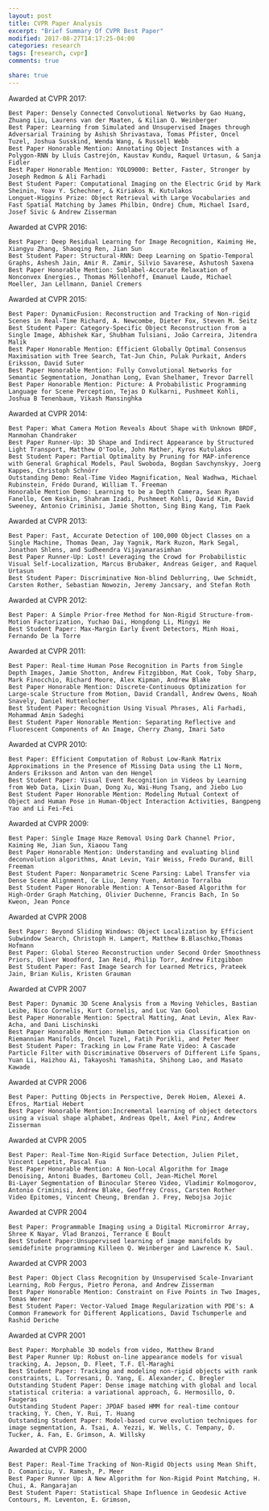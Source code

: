 ```yaml
---
layout: post
title: CVPR Paper Analysis
excerpt: "Brief Summary Of CVPR Best Paper"
modified: 2017-08-27T14:17:25-04:00
categories: research
tags: [research, cvpr]
comments: true

share: true
---
```

Awarded at CVPR 2017:

    Best Paper: Densely Connected Convolutional Networks by Gao Huang, Zhuang Liu, Laurens van der Maaten, & Kilian Q. Weinberger
    Best Paper: Learning from Simulated and Unsupervised Images through Adversarial Training by Ashish Shrivastava, Tomas Pfister, Oncel Tuzel, Joshua Susskind, Wenda Wang, & Russell Webb
    Best Paper Honorable Mention: Annotating Object Instances with a Polygon-RNN by Lluís Castrejón, Kaustav Kundu, Raquel Urtasun, & Sanja Fidler
    Best Paper Honorable Mention: YOLO9000: Better, Faster, Stronger by Joseph Redmon & Ali Farhadi
    Best Student Paper: Computational Imaging on the Electric Grid by Mark Sheinin, Yoav Y. Schechner, & Kiriakos N. Kutulakos
    Longuet-Higgins Prize: Object Retrieval with Large Vocabularies and Fast Spatial Matching by James Philbin, Ondrej Chum, Michael Isard, Josef Sivic & Andrew Zisserman

Awarded at CVPR 2016:

    Best Paper: Deep Residual Learning for Image Recognition, Kaiming He, Xiangyu Zhang, Shaoqing Ren, Jian Sun
    Best Student Paper: Structural-RNN: Deep Learning on Spatio-Temporal Graphs, Ashesh Jain, Amir R. Zamir, Silvio Savarese, Ashutosh Saxena
    Best Paper Honorable Mention: Sublabel-Accurate Relaxation of Nonconvex Energies., Thomas Möllenhoff, Emanuel Laude, Michael Moeller, Jan Lellmann, Daniel Cremers

Awarded at CVPR 2015:

    Best Paper: DynamicFusion: Reconstruction and Tracking of Non-rigid Scenes in Real-Time Richard, A. Newcombe, Dieter Fox, Steven M. Seitz
    Best Student Paper: Category-Specific Object Reconstruction from a Single Image, Abhishek Kar, Shubham Tulsiani, João Carreira, Jitendra Malik
    Best Paper Honorable Mention: Efficient Globally Optimal Consensus Maximisation with Tree Search, Tat-Jun Chin, Pulak Purkait, Anders Eriksson, David Suter
    Best Paper Honorable Mention: Fully Convolutional Networks for Semantic Segmentation, Jonathan Long, Evan Shelhamer, Trevor Darrell
    Best Paper Honorable Mention: Picture: A Probabilistic Programming Language for Scene Perception, Tejas D Kulkarni, Pushmeet Kohli, Joshua B Tenenbaum, Vikash Mansinghka

Awarded at CVPR 2014:

    Best Paper: What Camera Motion Reveals About Shape with Unknown BRDF, Manmohan Chandraker
    Best Paper Runner-Up: 3D Shape and Indirect Appearance by Structured Light Transport, Matthew O'Toole, John Mather, Kyros Kutulakos
    Best Student Paper: Partial Optimality by Pruning for MAP-inference with General Graphical Models, Paul Swoboda, Bogdan Savchynskyy, Joerg Kappes, Christoph Schnörr
    Outstanding Demo: Real-Time Video Magnification, Neal Wadhwa, Michael Rubinstein, Frédo Durand, William T. Freeman
    Honorable Mention Demo: Learning to be a Depth Camera, Sean Ryan Fanello, Cem Keskin, Shahram Izadi, Pushmeet Kohli, David Kim, David Sweeney, Antonio Criminisi, Jamie Shotton, Sing Bing Kang, Tim Paek

Awarded at CVPR 2013:

    Best Paper: Fast, Accurate Detection of 100,000 Object Classes on a Single Machine, Thomas Dean, Jay Yagnik, Mark Ruzon, Mark Segal, Jonathon Shlens, and Sudheendra Vijayanarasimhan
    Best Paper Runner-Up: Lost! Leveraging the Crowd for Probabilistic Visual Self-Localization, Marcus Brubaker, Andreas Geiger, and Raquel Urtasun
    Best Student Paper: Discriminative Non-blind Deblurring, Uwe Schmidt, Carsten Rother, Sebastian Nowozin, Jeremy Jancsary, and Stefan Roth

Awarded at CVPR 2012:

    Best Paper: A Simple Prior-free Method for Non-Rigid Structure-from-Motion Factorization, Yuchao Dai, Hongdong Li, Mingyi He
    Best Student Paper: Max-Margin Early Event Detectors, Minh Hoai, Fernando De la Torre

Awarded at CVPR 2011:

    Best Paper: Real-time Human Pose Recognition in Parts from Single Depth Images, Jamie Shotton, Andrew Fitzgibbon, Mat Cook, Toby Sharp, Mark Finocchio, Richard Moore, Alex Kipman, Andrew Blake
    Best Paper Honorable Mention: Discrete-Continuous Optimization for Large-scale Structure from Motion, David Crandall, Andrew Owens, Noah Snavely, Daniel Huttenlocher
    Best Student Paper: Recognition Using Visual Phrases, Ali Farhadi, Mohammad Amin Sadeghi
    Best Student Paper Honorable Mention: Separating Reflective and Fluorescent Components of An Image, Cherry Zhang, Imari Sato

Awarded at CVPR 2010:

    Best Paper: Efficient Computation of Robust Low-Rank Matrix Approximations in the Presence of Missing Data using the L1 Norm, Anders Eriksson and Anton van den Hengel
    Best Student Paper: Visual Event Recognition in Videos by Learning from Web Data, Lixin Duan, Dong Xu, Wai-Hung Tsang, and Jiebo Luo
    Best Student Paper Honorable Mention: Modeling Mutual Context of Object and Human Pose in Human-Object Interaction Activities, Bangpeng Yao and Li Fei-Fei

Awarded at CVPR 2009:

    Best Paper: Single Image Haze Removal Using Dark Channel Prior, Kaiming He, Jian Sun, Xiaoou Tang
    Best Paper Honorable Mention: Understanding and evaluating blind deconvolution algorithms, Anat Levin, Yair Weiss, Fredo Durand, Bill Freeman
    Best Student Paper: Nonparametric Scene Parsing: Label Transfer via Dense Scene Alignment, Ce Liu, Jenny Yuen, Antonio Torralba
    Best Student Paper Honorable Mention: A Tensor-Based Algorithm for High-Order Graph Matching, Olivier Duchenne, Francis Bach, In So Kweon, Jean Ponce

Awarded at CVPR 2008

    Best Paper: Beyond Sliding Windows: Object Localization by Efficient Subwindow Search, Christoph H. Lampert, Matthew B.Blaschko,Thomas Hofmann
    Best Paper: Global Stereo Reconstruction under Second Order Smoothness Priors, Oliver Woodford, Ian Reid, Philip Torr, Andrew Fitzgibbon
    Best Student Paper: Fast Image Search for Learned Metrics, Prateek Jain, Brian Kulis, Kristen Grauman

Awarded at CVPR 2007

    Best Paper: Dynamic 3D Scene Analysis from a Moving Vehicles, Bastian Leibe, Nico Cornelis, Kurt Cornelis, and Luc Van Gool
    Best Paper Honorable Mention: Spectral Matting, Anat Levin, Alex Rav-Acha, and Dani Lischinski
    Best Paper Honorable Mention: Human Detection via Classification on Riemannian Manifolds, Oncel Tuzel, Fatih Porikli, and Peter Meer
    Best Student Paper: Tracking in Low Frame Rate Video: A Cascade Particle Filter with Discriminative Observers of Different Life Spans, Yuan Li, Haizhou Ai, Takayoshi Yamashita, Shihong Lao, and Masato Kawade

Awarded at CVPR 2006

    Best Paper: Putting Objects in Perspective, Derek Hoiem, Alexei A. Efros, Martial Hebert
    Best Paper Honorable Mention:Incremental learning of object detectors using a visual shape alphabet, Andreas Opelt, Axel Pinz, Andrew Zisserman

Awarded at CVPR 2005

    Best Paper: Real-Time Non-Rigid Surface Detection, Julien Pilet, Vincent Lepetit, Pascal Fua
    Best Paper Honorable Mention: A Non-Local Algorithm for Image Denoising, Antoni Buades, Bartomeu Coll, Jean-Michel Morel
    Bi-Layer Segmentation of Binocular Stereo Video, Vladimir Kolmogorov, Antonio Criminisi, Andrew Blake, Geoffrey Cross, Carsten Rother
    Video Epitomes, Vincent Cheung, Brendan J. Frey, Nebojsa Jojic

Awarded at CVPR 2004

    Best Paper: Programmable Imaging using a Digital Micromirror Array, Shree K Nayar, Vlad Branzoi, Terrance E Boult
    Best Student Paper:Unsupervised learning of image manifolds by semidefinite programming Killeen Q. Weinberger and Lawrence K. Saul.

Awarded at CVPR 2003

    Best Paper: Object Class Recognition by Unsupervised Scale-Invariant Learning, Rob Fergus, Pietro Perona, and Andrew Zisserman
    Best Paper Honorable Mention: Constraint on Five Points in Two Images, Tomas Werner
    Best Student Paper: Vector-Valued Image Regularization with PDE's: A Common Framework for Different Applications, David Tschumperle and Rashid Deriche

Awarded at CVPR 2001

    Best Paper: Morphable 3D models from video, Matthew Brand
    Best Paper Runner Up: Robust on-line appearance models for visual tracking, A. Jepson, D. Fleet, T.F. El-Maraghi
    Best Student Paper: Tracking and modeling non-rigid objects with rank constraints, L. Torresani, D. Yang, E. Alexander, C. Bregler
    Outstanding Student Paper: Dense image matching with global and local statistical criteria: a variational approach, G. Hermosillo, O. Faugeras
    Outstanding Student Paper: JPDAF based HMM for real-time contour tracking, Y. Chen, Y. Rui, T. Huang
    Outstanding Student Paper: Model-based curve evolution techniques for image segmentation, A. Tsai, A. Yezzi, W. Wells, C. Tempany, D. Tucker, A. Fan, E. Grimson, A. Willsky

Awarded at CVPR 2000

    Best Paper: Real-Time Tracking of Non-Rigid Objects using Mean Shift, D. Comaniciu, V. Ramesh, P. Meer
    Best Paper Runner Up: A New Algorithm for Non-Rigid Point Matching, H. Chui, A. Rangarajan
    Best Student Paper: Statistical Shape Influence in Geodesic Active Contours, M. Leventon, E. Grimson,

